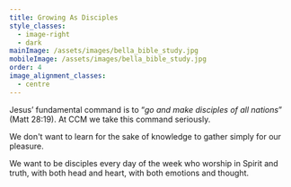 ```yaml
---
title: Growing As Disciples
style_classes:
  - image-right
  - dark
mainImage: /assets/images/bella_bible_study.jpg
mobileImage: /assets/images/bella_bible_study.jpg
order: 4
image_alignment_classes:
  - centre
---
```

Jesus’ fundamental command is to “*go and make disciples of all nations*” (Matt 28:19). At CCM we take this command seriously.

We don't want to learn for the sake of knowledge to gather simply for our pleasure.

We want to be disciples every day of the week who worship in Spirit and truth, with both head and heart, with both emotions and thought.
